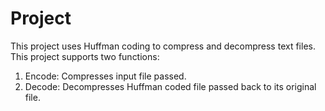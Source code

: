 # Project
This project uses Huffman coding to compress and decompress text files.
This project supports two functions:
1) Encode: Compresses input file passed.
2) Decode: Decompresses Huffman coded file passed back to its original file.


